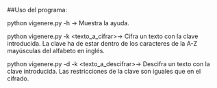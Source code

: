 ##Uso del programa:


python vigenere.py -h -> Muestra la ayuda.

python vigenere.py -k <clave> <texto_a_cifrar>-> Cifra un texto con la clave introducida. La clave ha de estar dentro de los caracteres de la A-Z mayúsculas del alfabeto en inglés.

python vigenere.py -d -k <clave> <texto_a_descifrar>-> Descifra un texto con la clave introducida. Las restricciones de la clave son iguales que en el cifrado.